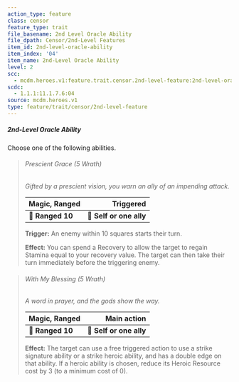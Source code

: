 ```yaml
---
action_type: feature
class: censor
feature_type: trait
file_basename: 2nd Level Oracle Ability
file_dpath: Censor/2nd-Level Features
item_id: 2nd-level-oracle-ability
item_index: '04'
item_name: 2nd-Level Oracle Ability
level: 2
scc:
  - mcdm.heroes.v1:feature.trait.censor.2nd-level-feature:2nd-level-oracle-ability
scdc:
  - 1.1.1:11.1.7.6:04
source: mcdm.heroes.v1
type: feature/trait/censor/2nd-level-feature
---
```


##### 2nd-Level Oracle Ability

Choose one of the following abilities.

<!-- -->
> ###### Prescient Grace (5 Wrath)
>
> *Gifted by a prescient vision, you warn an ally of an impending attack.*
>
> | **Magic, Ranged** |           **Triggered** |
> | ----------------- | ----------------------: |
> | **📏 Ranged 10**  | **🎯 Self or one ally** |
>
> **Trigger:** An enemy within 10 squares starts their turn.
>
> **Effect:** You can spend a Recovery to allow the target to regain Stamina equal to your recovery value. The target can then take their turn immediately before the triggering enemy.

<!-- -->
> ###### With My Blessing (5 Wrath)
>
> *A word in prayer, and the gods show the way.*
>
> | **Magic, Ranged** |         **Main action** |
> | ----------------- | ----------------------: |
> | **📏 Ranged 10**  | **🎯 Self or one ally** |
>
> **Effect:** The target can use a free triggered action to use a strike signature ability or a strike heroic ability, and has a double edge on that ability. If a heroic ability is chosen, reduce its Heroic Resource cost by 3 (to a minimum cost of 0).
